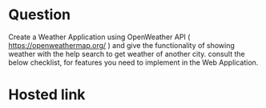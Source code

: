 # Question
 Create a Weather Application using OpenWeather API ( https://openweathermap.org/ ) and give the functionality of showing weather with the help search to get weather of another city. consult the below checklist, for features you need to implement in the Web Application.
# Hosted link